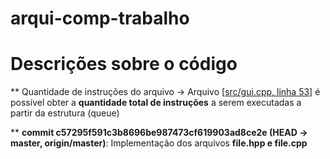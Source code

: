 # arqui-comp-trabalho

# Descrições sobre o código

** Quantidade de instruções do arquivo
 -> Arquivo [<a href='https://github.com/diegobastos/arqui-comp-trabalho/blob/master/TFSim/src/gui.cpp' target="_blank">src/gui.cpp, linha 53</a>] é possível obter a <strong>quantidade total de instruções</strong> a serem executadas a partir da estrutura (queue)

** <strong>commit c57295f591c3b8696be987473cf619903ad8ce2e (HEAD -> master, origin/master)</strong>: Implementação dos arquivos <strong>file.hpp e file.cpp </strong>
